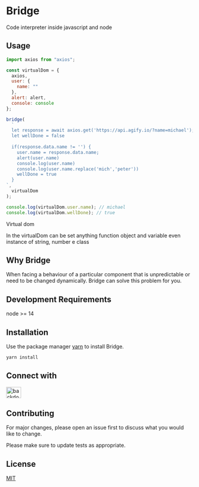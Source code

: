 # Bridge

Code interpreter inside javascript and node

## Usage

```javascript
import axios from "axios";

const virtualDom = {
  axios,
  user: {
    name: ""
  },
  alert: alert,
  console: console
};

bridge(
  `
  let response = await axios.get('https://api.agify.io/?name=michael');
  let wellDone = false
  
  if(response.data.name != '') {
    user.name = response.data.name;
    alert(user.name)
    console.log(user.name)
    console.log(user.name.replace('mich','peter'))
    wellDone = true
  }
`,
  virtualDom
);

console.log(virtualDom.user.name); // michael
console.log(virtualDom.wellDone); // true
```

Virtual dom

In the virtualDom can be set anything function object and variable even instance of string, number e class

## Why Bridge

When facing a behaviour of a particular component that is unpredictable or need to be changed dynamically. Bridge can solve this problem for you.

## Development Requirements

node >= 14

## Installation

Use the package manager [yarn](https://www.npmjs.com/package/yarn) to install Bridge.

```bash
yarn install
```

## Connect with

<a href="https://codesandbox.io/s/brige-yj6vo?file" target="blank"><img align="center" src="https://cdn.jsdelivr.net/npm/simple-icons@3.0.1/icons/codesandbox.svg" alt="backdoortech" height="30" width="40" /></a>

## Contributing

For major changes, please open an issue first to discuss what you would like to change.

Please make sure to update tests as appropriate.

## License

[MIT](https://choosealicense.com/licenses/mit/)
